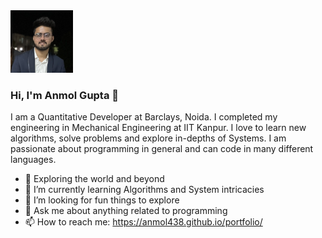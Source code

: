 <!-- [![Header](https://github.com/anmol438/Dp/blob/main/dp.jpeg "Header")](https://github.com/anmol438/Dp/blob/main/dp.jpeg) -->
<img src="https://github.com/anmol438/Dp/blob/main/dp.jpeg" width="100px">

### Hi, I'm Anmol Gupta 👋

I am a Quantitative Developer at Barclays, Noida. I completed my engineering in Mechanical Engineering at IIT Kanpur. I love to learn new algorithms, solve problems and explore in-depths of Systems. I am passionate about programming in general and can code in many different languages.

- 🔭 Exploring the world and beyond
- 🌱 I’m currently learning Algorithms and System intricacies
- 🤔 I’m looking for fun things to explore
- 💬 Ask me about anything related to programming
- 📫 How to reach me: https://anmol438.github.io/portfolio/
